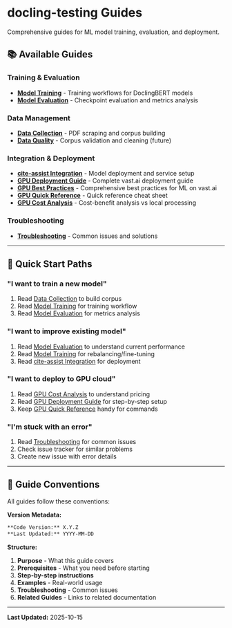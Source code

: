 # docling-testing Guides

Comprehensive guides for ML model training, evaluation, and deployment.

## 📚 Available Guides

### Training & Evaluation
- **[Model Training](model-training.md)** - Training workflows for DoclingBERT models
- **[Model Evaluation](model-evaluation.md)** - Checkpoint evaluation and metrics analysis

### Data Management
- **[Data Collection](data-collection.md)** - PDF scraping and corpus building
- **[Data Quality](data-quality.md)** - Corpus validation and cleaning (future)

### Integration & Deployment
- **[cite-assist Integration](cite-assist-integration.md)** - Model deployment and service setup
- **[GPU Deployment Guide](../VAST_AI_DEPLOYMENT_GUIDE.md)** - Complete vast.ai deployment guide
- **[GPU Best Practices](../VAST_AI_BEST_PRACTICES_2025.md)** - Comprehensive best practices for ML on vast.ai
- **[GPU Quick Reference](../VAST_AI_QUICK_REFERENCE.md)** - Quick reference cheat sheet
- **[GPU Cost Analysis](../VASTAI_GPU_RENTAL_ANALYSIS.md)** - Cost-benefit analysis vs local processing

### Troubleshooting
- **[Troubleshooting](troubleshooting.md)** - Common issues and solutions

---

## 🎯 Quick Start Paths

### "I want to train a new model"
1. Read [Data Collection](data-collection.md) to build corpus
2. Read [Model Training](model-training.md) for training workflow
3. Read [Model Evaluation](model-evaluation.md) for metrics analysis

### "I want to improve existing model"
1. Read [Model Evaluation](model-evaluation.md) to understand current performance
2. Read [Model Training](model-training.md) for rebalancing/fine-tuning
3. Read [cite-assist Integration](cite-assist-integration.md) for deployment

### "I want to deploy to GPU cloud"
1. Read [GPU Cost Analysis](../VASTAI_GPU_RENTAL_ANALYSIS.md) to understand pricing
2. Read [GPU Deployment Guide](../VAST_AI_DEPLOYMENT_GUIDE.md) for step-by-step setup
3. Keep [GPU Quick Reference](../VAST_AI_QUICK_REFERENCE.md) handy for commands

### "I'm stuck with an error"
1. Read [Troubleshooting](troubleshooting.md) for common issues
2. Check issue tracker for similar problems
3. Create new issue with error details

---

## 📖 Guide Conventions

All guides follow these conventions:

**Version Metadata:**
```markdown
**Code Version:** X.Y.Z
**Last Updated:** YYYY-MM-DD
```

**Structure:**
1. **Purpose** - What this guide covers
2. **Prerequisites** - What you need before starting
3. **Step-by-step instructions**
4. **Examples** - Real-world usage
5. **Troubleshooting** - Common issues
6. **Related Guides** - Links to related documentation

---

**Last Updated:** 2025-10-15
